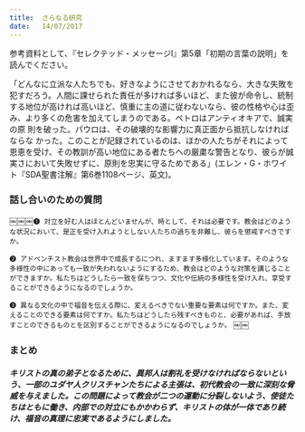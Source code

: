 ```yaml
---
title:  さらなる研究
date:   14/07/2017
---
```


参考資料として、『セレクテッド・メッセージI』第5章「初期の言葉の説明」を読んでください。

「どんなに立派な人たちでも、好きなようにさせておかれるなら、大きな失敗を
犯すだろう。人間に課せられた責任が多ければ多いほど、また彼が命令し、統制
する地位が高ければ高いほど、慎重に主の道に従わないなら、彼の性格や心は歪み、より多くの危害を加えてしまうのである。ペトロはアンティオキアで、誠実の原
則を破った。パウロは、その破壊的な影響力に真正面から抵抗しなければならな
かった。このことが記録されているのは、ほかの人たちがそれによって恩恵を受け、その教訓が高い地位にある者たちへの厳粛な警告となり、彼らが誠実さにおいて失敗せずに、原則を忠実に守るためである」(エレン・G・ホワイト『SDA聖書注解』第6巻1108ページ、英文)。


### 話し合いのための質問

￼￼￼`❶ 対立を好む人はほとんどいませんが、時として、それは必要です。教会はどのような状況において、是正を受け入れようとしない人たちの過ちを非難し、彼らを懲戒すべきですか。`

`❷ アドベンチスト教会は世界中で成長するにつれ、ますます多様化しています。そのような多様性の中にあっても一致が失われないようにするため、教会はどのような対策を講じることができますか。私たちはどうしたら一致を保ちつつ、文化や伝統の多様性を受け入れ、享受することができるようになるのでしょうか。`

`❸ 異なる文化の中で福音を伝える際に、変えるべきでない重要な要素は何ですか。また、変えることのできる要素は何ですか。私たちはどうしたら残すべきものと、必要があれば、手放すことのできるものとを区別することができるようになるのでしょうか。`
￼￼
### まとめ

##### キリストの真の弟子となるために、異邦人は割礼を受けなければならないという、一部のユダヤ人クリスチャンたちによる主張は、初代教会の一致に深刻な脅威を与えました。この問題によって教会が二つの運動に分裂しないよう、使徒たちはともに働き、内部での対立にもかかわらず、キリストの体が一体であり続け、福音の真理に忠実であるようにしました。

